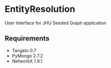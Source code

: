 # EntityResolution
User Interface for JHU Seeded Graph application

## Requirements

- Tangelo 0.7
- PyMongo 2.7.2
- NetworkX 1.9.1
